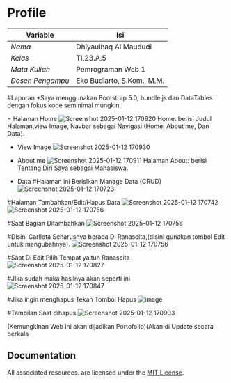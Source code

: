 # Profile
| Variable         |             Isi            |
|------------------|----------------------------|
| *Nama*           |    Dhiyaulhaq Al Maududi   |
| *Kelas*          |          TI.23.A.5         |
| *Mata Kuliah*    |     Pemrograman Web 1      |
| *Dosen Pengampu* | Eko Budiarto, S.Kom., M.M. |

 #Laporan
*Saya menggunakan Bootstrap 5.0, bundle.js dan DataTables dengan fokus kode seminimal mungkin.

=  Halaman Home
![Screenshot 2025-01-12 170920](https://github.com/user-attachments/assets/4b17876b-870a-4f85-9688-d5f4c4e94dab)
Home: berisi Judul Halaman,view Image, Navbar sebagai Navigasi (Home, About me, Dan Data).

-  View Image
![Screenshot 2025-01-12 170930](https://github.com/user-attachments/assets/1095371c-2e58-42b9-97d3-46731a4e7dbd)

-  About me
![Screenshot 2025-01-12 170911](https://github.com/user-attachments/assets/6a0ba58e-f85c-4f3d-add3-24236559eb3a)
Halaman About: berisi Tentang Diri Saya sebagai Mahasiswa.


-  Data
#Halaman ini Berisikan Manage Data (CRUD)
 ![Screenshot 2025-01-12 170723](https://github.com/user-attachments/assets/765e5bf1-1dd1-456b-afd9-8dcfd83363d4)


#Halaman Tambahkan/Edit/Hapus Data
![Screenshot 2025-01-12 170742](https://github.com/user-attachments/assets/7286386d-983b-408c-8258-64a928032680)
![Screenshot 2025-01-12 170756](https://github.com/user-attachments/assets/143faf4b-c215-4317-8079-b3c5e6a8e823)

#Saat Bagian Ditambahkan
![Screenshot 2025-01-12 170756](https://github.com/user-attachments/assets/5270cc1d-c9dc-4d09-b822-145149d0a92e)

#Disini Carllota Seharusnya berada Di Ranascita,(disini gunakan tombol Edit untuk mengubahnya).
![Screenshot 2025-01-12 170756](https://github.com/user-attachments/assets/038e1540-7cbf-4f31-a4b6-f161e9fe2cac)

#Saat Di Edit Pilih Tempat yaituh Ranascita 
![Screenshot 2025-01-12 170827](https://github.com/user-attachments/assets/8f17eb8c-9644-4787-87e2-4ad078140bc9)

#JIka sudah maka hasilnya akan seperti ini
![Screenshot 2025-01-12 170847](https://github.com/user-attachments/assets/718fa661-df8c-49d7-8948-215655c3b83f)

#Jika ingin menghapus Tekan Tombol Hapus
![image](https://github.com/user-attachments/assets/09350ca6-2d80-4aad-b165-2b92563a8ee0)

#Tampilan Saat dihapus
![Screenshot 2025-01-12 170903](https://github.com/user-attachments/assets/96b9d439-0363-487f-b184-aa7bce634f33)


(Kemungkinan Web ini akan dijadikan Portofolio)(Akan di Update secara berkala

## Documentation

All associated resources. are licensed under the [MIT License](https://mit-license.org/).

